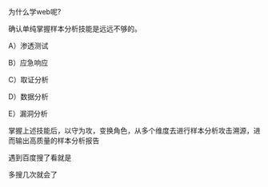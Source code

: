 

为什么学web呢?



确认单纯掌握样本分析技能是远远不够的。

A）渗透测试

B）应急响应

C）取证分析

D）数据分析

E）漏洞分析

掌握上述技能后，以守为攻，变换角色，从多个维度去进行样本分析攻击溯源，进而输出高质量的样本分析报告





遇到百度搜了看就是

多搜几次就会了
